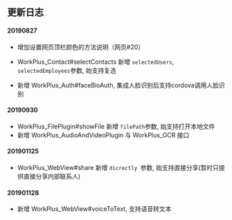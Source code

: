 ## 更新日志

#### 20190827

* 增加设置网页顶栏颜色的方法说明（网页#20）

* WorkPlus_Contact#selectContacts 新增 `selectedUsers`, `selectedEmployees`参数, 始支持复选
* 新增 WorkPlus_Auth#faceBioAuth, 集成人脸识别后支持cordova调用人脸识别


#### 20190930

* WorkPlus\_FilePlugin#showFile 新增 `filePath`参数, 始支持打开本地文件
* 新增 WorkPlus\_AudioAndVideoPlugin 与 WorkPlus\_OCR 接口


#### 201901125

* WorkPlus\_WebView#share 新增 `dicrectly `参数, 始支持直接分享(暂时只提供直接分享内部联系人)


#### 201901128

* 新增 WorkPlus_WebView#voiceToText, 支持语音转文本
